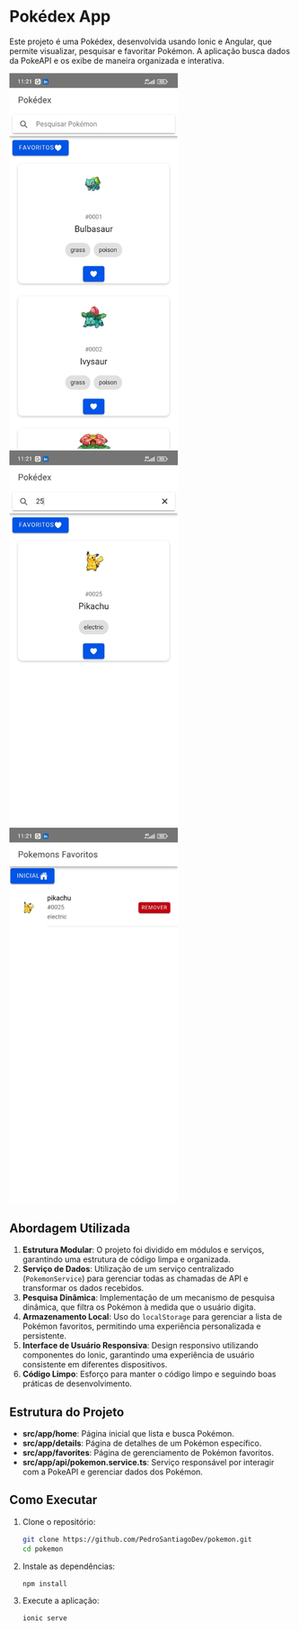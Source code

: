 # Pokédex App

Este projeto é uma Pokédex, desenvolvida usando Ionic e Angular, que permite visualizar, pesquisar e favoritar Pokémon. A aplicação busca dados da PokeAPI e os exibe de maneira organizada e interativa.

<div>
  <img src="./public/home-list.jpeg" alt="Pokédex Home" width="300">
  <img src="./public/search.jpeg" alt="Pokédex Search" width="300">
  <img src="./public/favorites.jpeg" alt="Pokédex Favorites" width="300">
</div>

## Abordagem Utilizada

1. **Estrutura Modular**: O projeto foi dividido em módulos e serviços, garantindo uma estrutura de código limpa e organizada.
2. **Serviço de Dados**: Utilização de um serviço centralizado (`PokemonService`) para gerenciar todas as chamadas de API e transformar os dados recebidos.
3. **Pesquisa Dinâmica**: Implementação de um mecanismo de pesquisa dinâmica, que filtra os Pokémon à medida que o usuário digita.
4. **Armazenamento Local**: Uso do `localStorage` para gerenciar a lista de Pokémon favoritos, permitindo uma experiência personalizada e persistente.
6. **Interface de Usuário Responsiva**: Design responsivo utilizando componentes do Ionic, garantindo uma experiência de usuário consistente em diferentes dispositivos.
7. **Código Limpo**: Esforço para manter o código limpo e seguindo boas práticas de desenvolvimento.

## Estrutura do Projeto

- **src/app/home**: Página inicial que lista e busca Pokémon.
- **src/app/details**: Página de detalhes de um Pokémon específico.
- **src/app/favorites**: Página de gerenciamento de Pokémon favoritos.
- **src/app/api/pokemon.service.ts**: Serviço responsável por interagir com a PokeAPI e gerenciar dados dos Pokémon.

## Como Executar

1. Clone o repositório:
    ```sh
    git clone https://github.com/PedroSantiagoDev/pokemon.git
    cd pokemon
    ```

2. Instale as dependências:
    ```sh
    npm install
    ```

3. Execute a aplicação:
    ```sh
    ionic serve
    ```
